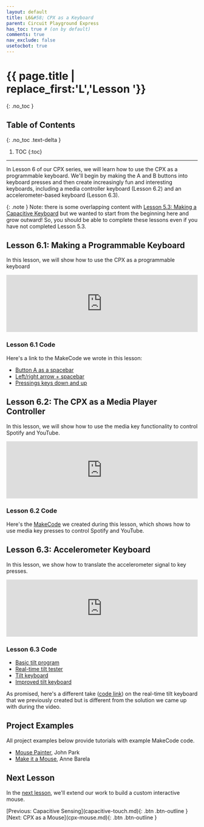 ```yaml
---
layout: default
title: L6&#58; CPX as a Keyboard
parent: Circuit Playground Express
has_toc: true # (on by default)
comments: true
nav_exclude: false
usetocbot: true
---
```

# {{ page.title | replace_first:'L','Lesson '}}
{: .no_toc }

## Table of Contents
{: .no_toc .text-delta }

1. TOC
{:toc}
---

In Lesson 6 of our CPX series, we will learn how to use the CPX as a programmable keyboard. We'll begin by making the A and B buttons into keyboard presses and then create increasingly fun and interesting keyboards, including a media controller keyboard (Lesson 6.2) and an accelerometer-based keyboard (Lesson 6.3).

{: .note }
Note: there is some overlapping content with [Lesson 5.3: Making a Capacitive Keyboard](capacitive-touch.md#lesson-53-making-a-capacitive-touch-keyboard) but we wanted to start from the beginning here and grow outward! So, you should be able to complete these lessons even if you have not completed Lesson 5.3.

## Lesson 6.1: Making a Programmable Keyboard

In this lesson, we will show how to use the CPX as a programmable keyboard

<div class="iframe-container">
  <iframe width="100%" src="https://www.youtube.com/embed/2ehFfhHLcNQ" title="YouTube video player" frameborder="0" allow="accelerometer; autoplay; clipboard-write; encrypted-media; gyroscope; picture-in-picture; web-share" allowfullscreen></iframe>
</div>

### Lesson 6.1 Code

Here's a link to the MakeCode we wrote in this lesson:

- [Button A as a spacebar](https://makecode.com/_R01JeR0doWvL)
- [Left/right arrow + spacebar](https://makecode.com/_UkEUewXxhH07)
- [Pressings keys down and up](https://makecode.com/_02tfJu5xp785)

## Lesson 6.2: The CPX as a Media Player Controller

In this lesson, we will show how to use the media key functionality to control Spotify and YouTube.

<div class="iframe-container">
  <iframe width="100%" src="https://www.youtube.com/embed/0Uwvc497r2w" title="YouTube video player" frameborder="0" allow="accelerometer; autoplay; clipboard-write; encrypted-media; gyroscope; picture-in-picture; web-share" allowfullscreen></iframe>
</div>

### Lesson 6.2 Code

Here's the [MakeCode](https://makecode.com/_Ks7Ftj2jqHHW) we created during this lesson, which shows how to use media key presses to control Spotify and YouTube.

## Lesson 6.3: Accelerometer Keyboard

In this lesson, we show how to translate the accelerometer signal to key presses.

<div class="iframe-container">
  <iframe width="100%" src="https://www.youtube.com/embed/6-ymgPJYrFw" title="YouTube video player" frameborder="0" allow="accelerometer; autoplay; clipboard-write; encrypted-media; gyroscope; picture-in-picture; web-share" allowfullscreen></iframe>
</div>

### Lesson 6.3 Code

- [Basic tilt program](https://makecode.com/_WJHbKkdeqEcx) 
- [Real-time tilt tester](https://makecode.com/_VCPKbR341UyA)
- [Tilt keyboard](https://makecode.com/_M3m2PA76F6TL)
- [Improved tilt keyboard](https://makecode.com/_atTA20HkMV3j)  

As promised, here's a different take ([code link](https://makecode.com/_e5kEupV4594H)) on the real-time tilt keyboard that we previously created but is different from the solution we came up with during the video.

<!-- Ideas:
- Start very simple. Hit button 'A' to send "I love making!" or "I love prototyping!"

- Simple game controller. Send 'space bar'. Better to use type here.
  - https://freeflappybird.org/

- Then build simple controller and play game by sending left and right keyboard commands and spacebar?
  - https://freegalaga.com/ <- uses left, right spacebar
  - https://www.retrogames.cc/arcade-games/galaga-namco.html
  - https://tetris.com/play-tetris
  
  - Example code: https://makecode.com/_UkEUewXxhH07

- But then improve to show key down and key up so it is more continuous
  - https://freepong.org/
  - https://www.retrogames.cc/arcade-games/galaga-namco.html
  - Example code: https://makecode.com/_02tfJu5xp785

- Show Spotify media commands: next song, previous song, spacebar for play/pause
  - Shake to go to the next song
  - https://open.spotify.com/playlist/5qTSCxoWreaB9ZTX5LFXSB#login

Sensors and keyboard commands
- Then show how we could use the accelerometer to play this game
  - Tilt left, tilt right, spacebar
  - https://freegalaga.com/
  - https://www.retrogames.cc/arcade-games/galaga-namco.html
  - Example code: https://makecode.com/_PCHaak0Ki2cf
  - More complex: https://makecode.com/_e5kEupV4594H

- Then show how to use a sensor to send commands like "loudness" for clapping
  - Maybe show that threshold again
  - Clappy Bird
  - Hmm, when I try to use loudness, I get a CPX error :( -->

## Project Examples

All project examples below provide tutorials with example MakeCode code.

- [Mouse Painter](https://learn.adafruit.com/mouse-painter-emulate-mice-with-makecode/overview), John Park
- [Make it a Mouse](https://learn.adafruit.com/make-it-a-mouse), Anne Barela

## Next Lesson

In the [next lesson](cpx-mouse.md), we'll extend our work to build a custom interactive mouse.

<span class="fs-6">
[Previous: Capacitive Sensing](capacitive-touch.md){: .btn .btn-outline }
[Next: CPX as a Mouse](cpx-mouse.md){: .btn .btn-outline }
</span>